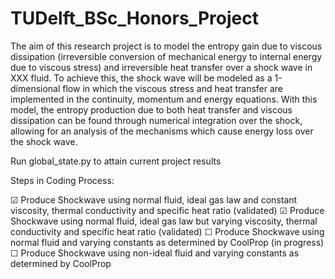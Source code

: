 # TUDelft_BSc_Honors_Project

The aim of this research project is to model the entropy gain due to viscous dissipation (irreversible conversion of mechanical energy to internal energy due to viscous stress) and irreversible heat transfer over a shock wave in XXX fluid. To achieve this, the shock wave will be modeled as a 1-dimensional flow in which the viscous stress and heat transfer are implemented in the continuity, momentum and energy equations. With this model, the entropy production due to both heat transfer and viscous dissipation can be found through numerical integration over the shock, allowing for an analysis of the mechanisms which cause energy loss over the shock wave.


Run global_state.py to attain current project results


Steps in Coding Process:

☑ Produce Shockwave using normal fluid, ideal gas law and constant viscosity, thermal conductivity and specific heat ratio (validated)
☑ Produce Shockwave using normal fluid, ideal gas law but varying viscosity, thermal conductivity and specific heat ratio (validated)
☐ Produce Shockwave using normal fluid and varying constants as determined by CoolProp (in progress)
☐ Produce Shockwave using non-ideal fluid and varying constants as determined by CoolProp
